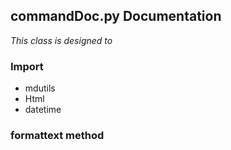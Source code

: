 ## commandDoc.py Documentation

_This class is designed to_

### Import 
* mdutils
* Html
* datetime

### formattext method


